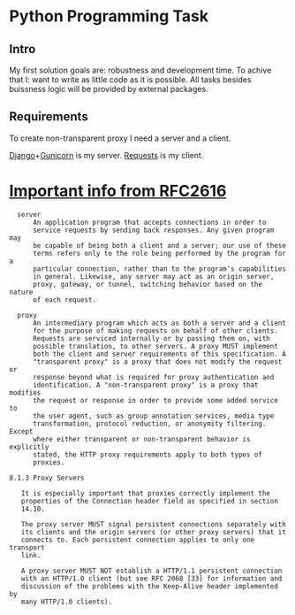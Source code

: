 # Python Programming Task

## Intro

My first solution goals are: robustness and development time.
To achive that I: want to write as little code as it is possible. All tasks besides buissness logic will be provided by external packages.

## Requirements

To create non-transparent proxy I need a server and a client.

[Django](https://www.djangoproject.com/)+[Gunicorn](https://gunicorn.org) is my server.
[Requests](https://pypi.org/project/requests/) is my client.



# [Important info from RFC2616](https://www.ietf.org/rfc/rfc2616.txt)

```
  server
      An application program that accepts connections in order to
      service requests by sending back responses. Any given program may
      be capable of being both a client and a server; our use of these
      terms refers only to the role being performed by the program for a
      particular connection, rather than to the program's capabilities
      in general. Likewise, any server may act as an origin server,
      proxy, gateway, or tunnel, switching behavior based on the nature
      of each request.
```

```
  proxy
      An intermediary program which acts as both a server and a client
      for the purpose of making requests on behalf of other clients.
      Requests are serviced internally or by passing them on, with
      possible translation, to other servers. A proxy MUST implement
      both the client and server requirements of this specification. A
      "transparent proxy" is a proxy that does not modify the request or
      response beyond what is required for proxy authentication and
      identification. A "non-transparent proxy" is a proxy that modifies
      the request or response in order to provide some added service to
      the user agent, such as group annotation services, media type
      transformation, protocol reduction, or anonymity filtering. Except
      where either transparent or non-transparent behavior is explicitly
      stated, the HTTP proxy requirements apply to both types of
      proxies.
```

```
8.1.3 Proxy Servers

   It is especially important that proxies correctly implement the
   properties of the Connection header field as specified in section
   14.10.

   The proxy server MUST signal persistent connections separately with
   its clients and the origin servers (or other proxy servers) that it
   connects to. Each persistent connection applies to only one transport
   link.

   A proxy server MUST NOT establish a HTTP/1.1 persistent connection
   with an HTTP/1.0 client (but see RFC 2068 [33] for information and
   discussion of the problems with the Keep-Alive header implemented by
   many HTTP/1.0 clients).
```
